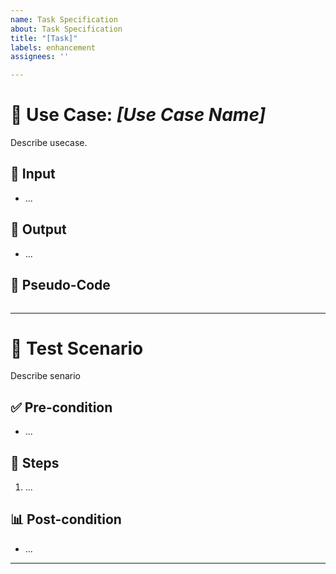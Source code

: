```yaml
---
name: Task Specification
about: Task Specification
title: "[Task]"
labels: enhancement
assignees: ''

---
```


# 📌 Use Case: *[Use Case Name]*    
Describe usecase.
## 🔎 Input  
- ...  
## 🎯 Output  
- ... 
## 📝 Pseudo-Code  
```python
```  
---  
# 🧪 Test Scenario  
Describe senario
## ✅ Pre-condition  
- ... 
## 🔄 Steps  
1. ...
## 📊 Post-condition  
- ...
---
